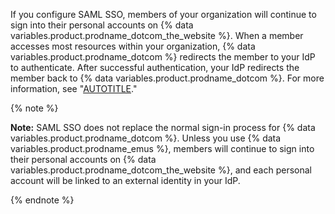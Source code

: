 If you configure SAML SSO, members of your organization will continue to sign into their personal accounts on {% data variables.product.prodname_dotcom_the_website %}. When a member accesses most resources within your organization, {% data variables.product.prodname_dotcom %} redirects the member to your IdP to authenticate. After successful authentication, your IdP redirects the member back to {% data variables.product.prodname_dotcom %}. For more information, see "[AUTOTITLE](/enterprise-cloud@latest/authentication/authenticating-with-saml-single-sign-on/about-authentication-with-saml-single-sign-on)."

{% note %}

**Note:** SAML SSO does not replace the normal sign-in process for {% data variables.product.prodname_dotcom %}. Unless you use {% data variables.product.prodname_emus %}, members will continue to sign into their personal accounts on {% data variables.product.prodname_dotcom_the_website %}, and each personal account will be linked to an external identity in your IdP.

{% endnote %}
